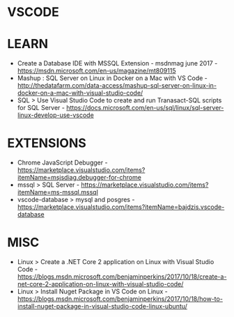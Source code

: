 # VSCODE

# LEARN
* Create a Database IDE with MSSQL Extension - msdnmag june 2017 - https://msdn.microsoft.com/en-us/magazine/mt809115
* Mashup : SQL Server on Linux in Docker on a Mac with VS Code - http://thedatafarm.com/data-access/mashup-sql-server-on-linux-in-docker-on-a-mac-with-visual-studio-code/
* SQL > Use Visual Studio Code to create and run Tranasact-SQL scripts for SQL Server - https://docs.microsoft.com/en-us/sql/linux/sql-server-linux-develop-use-vscode

# EXTENSIONS
* Chrome JavaScript Debugger - https://marketplace.visualstudio.com/items?itemName=msjsdiag.debugger-for-chrome
* mssql > SQL Server - https://marketplace.visualstudio.com/items?itemName=ms-mssql.mssql
* vscode-database > mysql and posgres - https://marketplace.visualstudio.com/items?itemName=bajdzis.vscode-database

# MISC
* Linux > Create a .NET Core 2 application on Linux with Visual Studio Code - https://blogs.msdn.microsoft.com/benjaminperkins/2017/10/18/create-a-net-core-2-application-on-linux-with-visual-studio-code/
* Linux > Install Nuget Package in VS Code on Linux -https://blogs.msdn.microsoft.com/benjaminperkins/2017/10/18/how-to-install-nuget-package-in-visual-studio-code-linux-ubuntu/

